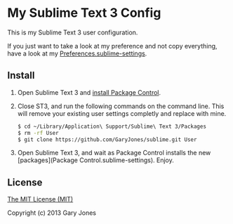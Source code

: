 # My Sublime Text 3 Config

This is my Sublime Text 3 user configuration.

If you just want to take a look at my preference and not copy everything, have a look at my [Preferences.sublime-settings](Preferences.sublime-settings).

## Install

1. Open Sublime Text 3 and [install Package Control](https://sublime.wbond.net/installation).
2. Close ST3, and run the following commands on the command line. This will remove your existing user settings completly and replace with mine.

    ~~~sh
    $ cd ~/Library/Application\ Support/Sublime\ Text 3/Packages
    $ rm -rf User
    $ git clone https://github.com/GaryJones/sublime.git User
    ~~~

3. Open Sublime Text 3, and wait as Package Control installs the new [packages](Package Control.sublime-settings). Enjoy.

## License

[The MIT License (MIT)](LICENSE)

Copyright (c) 2013 Gary Jones
